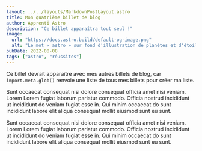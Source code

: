 ```yaml
---
layout: ../../layouts/MarkdownPostLayout.astro
title: Mon quatrième billet de blog
author: Apprenti Astro
description: "Ce billet apparaîtra tout seul !"
image:
  url: "https://docs.astro.build/default-og-image.png"
  alt: "Le mot « astro » sur fond d'illustration de planètes et d'étoiles."
pubDate: 2022-08-08
tags: ["astro", "réussites"]
---
```

Ce billet devrait apparaître avec mes autres billets de blog, car `import.meta.glob()` renvoie une liste de tous mes billets pour créer ma liste.

Sunt occaecat consequat nisi dolore consequat officia amet nisi veniam. Lorem Lorem fugiat laborum pariatur commodo. Officia nostrud incididunt ut incididunt do veniam fugiat esse in. Qui minim occaecat do sunt incididunt labore elit aliqua consequat mollit eiusmod sunt eu sunt.

Sunt occaecat consequat nisi dolore consequat officia amet nisi veniam. Lorem Lorem fugiat laborum pariatur commodo. Officia nostrud incididunt ut incididunt do veniam fugiat esse in. Qui minim occaecat do sunt incididunt labore elit aliqua consequat mollit eiusmod sunt eu sunt.
